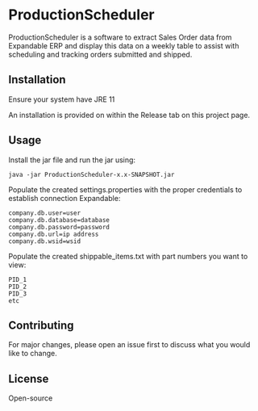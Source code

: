 # ProductionScheduler

ProductionScheduler is a software to extract Sales Order data from Expandable ERP and display this data on a weekly table to assist with scheduling and tracking orders submitted and shipped.

## Installation
Ensure your system have JRE 11 

An installation is provided on within the Release tab on this project page.


## Usage

Install the jar file and run the jar using:
```
java -jar ProductionScheduler-x.x-SNAPSHOT.jar
```

Populate the created settings.properties with the proper credentials to establish connection Expandable:
```
company.db.user=user
company.db.database=database
company.db.password=password
company.db.url=ip address
company.db.wsid=wsid
```

Populate the created shippable_items.txt with part numbers you want to view:
```
PID_1
PID_2
PID_3
etc
```

## Contributing

For major changes, please open an issue first
to discuss what you would like to change.

## License

Open-source
